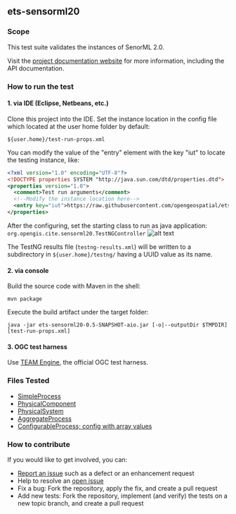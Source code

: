 ## ets-sensorml20

### Scope

This test suite validates the instances of SenorML 2.0.

Visit the [project documentation website](http://opengeospatial.github.io/ets-sensorml20/)
for more information, including the API documentation.

### How to run the test
#### 1. via IDE (Eclipse, Netbeans, etc.)
Clone this project into the IDE.
Set the instance location in the config file which located at the user home folder by default:

 `${user.home}/test-run-props.xml`

You can modify the value of the "entry" element with the key "iut" to locate the testing instance, like:
```xml
<?xml version="1.0" encoding="UTF-8"?>
<!DOCTYPE properties SYSTEM "http://java.sun.com/dtd/properties.dtd">
<properties version="1.0">
  <comment>Test run arguments</comment>
  <!--Modify the instance location here-->
  <entry key="iut">https://raw.githubusercontent.com/opengeospatial/ets-sensorml20/master/src/test/resources/SimpleProcess.xml</entry>
</properties>
```
After the configuring, set the starting class to run as java application:
`org.opengis.cite.sensorml20.TestNGController`
![alt text](https://raw.githubusercontent.com/opengeospatial/ets-sensorml20/schematron/src/test/resources/main-class-to-run.png "the starting class to run")

The TestNG results file (`testng-results.xml`) will be written to a subdirectory
in `${user.home}/testng/` having a UUID value as its name.
#### 2. via console
Build the source code with Maven in the shell:

`mvn package`

Execute the build artifact under the target folder:

`java -jar ets-sensorml20-0.5-SNAPSHOT-aio.jar [-o|--outputDir $TMPDIR] [test-run-props.xml]`

#### 3. OGC test harness

Use [TEAM Engine](https://github.com/opengeospatial/teamengine), the official OGC test harness.
### Files Tested
* [SimpleProcess](https://raw.githubusercontent.com/opengeospatial/ets-sensorml20/master/src/test/resources/SimpleProcess.xml)
* [PhysicalComponent](https://raw.githubusercontent.com/opengeospatial/ets-sensorml20/master/src/test/resources/PhysicalComponent.xml)
* [PhysicalSystem](https://raw.githubusercontent.com/opengeospatial/ets-sensorml20/master/src/test/resources/PhysicalSystem.xml)
* [AggregateProcess](https://raw.githubusercontent.com/opengeospatial/ets-sensorml20/master/src/test/resources/AggregateProcess.xml)
* [ConfigurableProcess; config with array values](https://raw.githubusercontent.com/opengeospatial/ets-sensorml20/master/src/test/resources/SensorConfigWithArray.xml)

### How to contribute

If you would like to get involved, you can:

* [Report an issue](https://github.com/opengeospatial/ets-sensorml20/issues) such as a defect or
an enhancement request
* Help to resolve an [open issue](https://github.com/opengeospatial/ets-sensorml20/issues?q=is%3Aopen)
* Fix a bug: Fork the repository, apply the fix, and create a pull request
* Add new tests: Fork the repository, implement (and verify) the tests on a new topic branch,
and create a pull request
